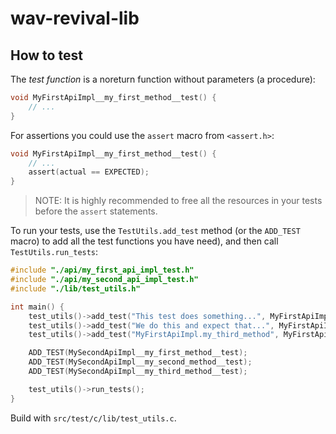 # wav-revival-lib

## How to test

The *test function* is a noreturn function without parameters (a procedure):

```c
void MyFirstApiImpl__my_first_method__test() {
    // ...
}
```

For assertions you could use the `assert` macro from `<assert.h>`:

```c
void MyFirstApiImpl__my_first_method__test() {
    // ...
    assert(actual == EXPECTED);
}
```

> NOTE: It is highly recommended to free all the resources in your tests before the `assert` statements.

To run your tests, use the `TestUtils.add_test` method (or the `ADD_TEST` macro) to add all the test functions you have
 need), and then call `TestUtils.run_tests`:

```c
#include "./api/my_first_api_impl_test.h"
#include "./api/my_second_api_impl_test.h"
#include "./lib/test_utils.h"

int main() {
    test_utils()->add_test("This test does something...", MyFirstApiImpl__my_first_method__test);
    test_utils()->add_test("We do this and expect that...", MyFirstApiImpl__my_second_method__test);
    test_utils()->add_test("MyFirstApiImpl.my_third_method", MyFirstApiImpl__my_third_method__test);

    ADD_TEST(MySecondApiImpl__my_first_method__test);
    ADD_TEST(MySecondApiImpl__my_second_method__test);
    ADD_TEST(MySecondApiImpl__my_third_method__test);

    test_utils()->run_tests();
}
```

Build with `src/test/c/lib/test_utils.c`.
